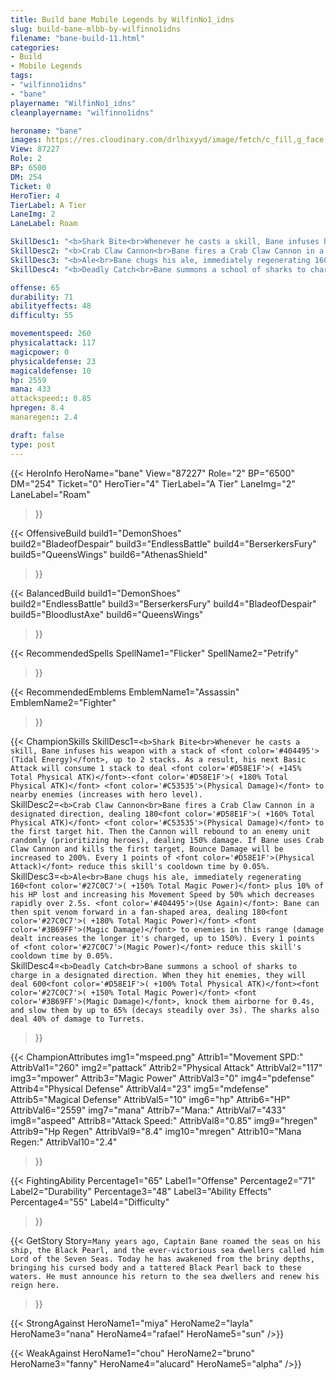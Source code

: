 ```yaml
---
title: Build bane Mobile Legends by WilfinNo1_idns
slug: build-bane-mlbb-by-wilfinno1idns
filename: "bane-build-11.html"
categories: 
- Build 
- Mobile Legends
tags: 
- "wilfinno1idns"
- "bane"
playername: "WilfinNo1_idns"
cleanplayername: "wilfinno1idns"

heroname: "bane"
images: https://res.cloudinary.com/drlhixyyd/image/fetch/c_fill,g_face,f_auto/https://cdn2-build.mobagenie.my.id/p/images/banner/full/bane.jpg
View: 87227 
Role: 2 
BP: 6500
DM: 254 
Ticket: 0 
HeroTier: 4 
TierLabel: A Tier 
LaneImg: 2
LaneLabel: Roam 

SkillDesc1: "<b>Shark Bite<br>Whenever he casts a skill, Bane infuses his weapon with a stack of <font color='#404495'>(Tidal Energy)</font>, up to 2 stacks. As a result, his next Basic Attack will consume 1 stack to deal <font color='#D58E1F'>( +145% Total Physical ATK)</font>-<font color='#D58E1F'>( +180% Total Physical ATK)</font> <font color='#C53535'>(Physical Damage)</font> to nearby enemies (increases with hero level)."   
SkillDesc2: "<b>Crab Claw Cannon<br>Bane fires a Crab Claw Cannon in a designated direction, dealing 180<font color='#D58E1F'>( +160% Total Physical ATK)</font> <font color='#C53535'>(Physical Damage)</font> to the first target hit. Then the Cannon will rebound to an enemy unit randomly (prioritizing heroes), dealing 150% damage. If Bane uses Crab Claw Cannon and kills the first target, Bounce Damage will be increased to 200%. Every 1 points of <font color='#D58E1F'>(Physical Attack)</font> reduce this skill's cooldown time by 0.05%."   
SkillDesc3: "<b>Ale<br>Bane chugs his ale, immediately regenerating 160<font color='#27C0C7'>( +150% Total Magic Power)</font> plus 10% of his HP lost and increasing his Movement Speed by 50% which decreases rapidly over 2.5s. <font color='#404495'>(Use Again)</font>: Bane can then spit venom forward in a fan-shaped area, dealing 180<font color='#27C0C7'>( +180% Total Magic Power)</font> <font color='#3B69FF'>(Magic Damage)</font> to enemies in this range (damage dealt increases the longer it's charged, up to 150%). Every 1 points of <font color='#27C0C7'>(Magic Power)</font> reduce this skill's cooldown time by 0.05%."   
SkillDesc4: "<b>Deadly Catch<br>Bane summons a school of sharks to charge in a designated direction. When they hit enemies, they will deal 600<font color='#D58E1F'>( +100% Total Physical ATK)</font><font color='#27C0C7'>( +150% Total Magic Power)</font> <font color='#3B69FF'>(Magic Damage)</font>, knock them airborne for 0.4s, and slow them by up to 65% (decays steadily over 3s). The sharks also deal 40% of damage to Turrets."  

offense: 65 
durability: 71 
abilityeffects: 48 
difficulty: 55 

movementspeed: 260
physicalattack: 117
magicpower: 0
physicaldefense: 23
magicaldefense: 10
hp: 2559
mana: 433
attackspeed:: 0.85
hpregen: 8.4
manaregen:: 2.4

draft: false
type: post
---
```


{{< HeroInfo 
HeroName="bane" 
View="87227" 
Role="2" 
BP="6500" 
DM="254" 
Ticket="0" 
HeroTier="4" 
TierLabel="A Tier" 
LaneImg="2" 
LaneLabel="Roam" 
>}}
 
{{< OffensiveBuild 
build1="DemonShoes"  
build2="BladeofDespair" 
build3="EndlessBattle" 
build4="BerserkersFury" 
build5="QueensWings" 
build6="AthenasShield" 
>}} 

{{< BalancedBuild 
build1="DemonShoes"  
build2="EndlessBattle" 
build3="BerserkersFury" 
build4="BladeofDespair" 
build5="BloodlustAxe" 
build6="QueensWings" 
>}}


{{< RecommendedSpells 
SpellName1="Flicker" 
SpellName2="Petrify" 
>}}  

{{< RecommendedEmblems 
EmblemName1="Assassin" 
EmblemName2="Fighter" 
>}}   

{{< ChampionSkills 
SkillDesc1=`<b>Shark Bite<br>Whenever he casts a skill, Bane infuses his weapon with a stack of <font color='#404495'>(Tidal Energy)</font>, up to 2 stacks. As a result, his next Basic Attack will consume 1 stack to deal <font color='#D58E1F'>( +145% Total Physical ATK)</font>-<font color='#D58E1F'>( +180% Total Physical ATK)</font> <font color='#C53535'>(Physical Damage)</font> to nearby enemies (increases with hero level).`   
SkillDesc2=`<b>Crab Claw Cannon<br>Bane fires a Crab Claw Cannon in a designated direction, dealing 180<font color='#D58E1F'>( +160% Total Physical ATK)</font> <font color='#C53535'>(Physical Damage)</font> to the first target hit. Then the Cannon will rebound to an enemy unit randomly (prioritizing heroes), dealing 150% damage. If Bane uses Crab Claw Cannon and kills the first target, Bounce Damage will be increased to 200%. Every 1 points of <font color='#D58E1F'>(Physical Attack)</font> reduce this skill's cooldown time by 0.05%.`   
SkillDesc3=`<b>Ale<br>Bane chugs his ale, immediately regenerating 160<font color='#27C0C7'>( +150% Total Magic Power)</font> plus 10% of his HP lost and increasing his Movement Speed by 50% which decreases rapidly over 2.5s. <font color='#404495'>(Use Again)</font>: Bane can then spit venom forward in a fan-shaped area, dealing 180<font color='#27C0C7'>( +180% Total Magic Power)</font> <font color='#3B69FF'>(Magic Damage)</font> to enemies in this range (damage dealt increases the longer it's charged, up to 150%). Every 1 points of <font color='#27C0C7'>(Magic Power)</font> reduce this skill's cooldown time by 0.05%.`   
SkillDesc4=`<b>Deadly Catch<br>Bane summons a school of sharks to charge in a designated direction. When they hit enemies, they will deal 600<font color='#D58E1F'>( +100% Total Physical ATK)</font><font color='#27C0C7'>( +150% Total Magic Power)</font> <font color='#3B69FF'>(Magic Damage)</font>, knock them airborne for 0.4s, and slow them by up to 65% (decays steadily over 3s). The sharks also deal 40% of damage to Turrets.`   
>}}

{{< ChampionAttributes
img1="mspeed.png" Attrib1="Movement SPD:" AttribVal1="260"
img2="pattack" Attrib2="Physical Attack" AttribVal2="117"
img3="mpower" Attrib3="Magic Power" AttribVal3="0"
img4="pdefense" Attrib4="Physical Defense" AttribVal4="23"
img5="mdefense" Attrib5="Magical Defense" AttribVal5="10"
img6="hp" Attrib6="HP" AttribVal6="2559"
img7="mana" Attrib7="Mana:" AttribVal7="433"
img8="aspeed" Attrib8="Attack Speed:" AttribVal8="0.85"
img9="hregen" Attrib9="Hp Regen" AttribVal9="8.4"
img10="mregen" Attrib10="Mana Regen:" AttribVal10="2.4"
>}}


{{< FightingAbility
Percentage1="65" Label1="Offense"
Percentage2="71" Label2="Durability"
Percentage3="48" Label3="Ability Effects"
Percentage4="55" Label4="Difficulty"
 >}}

{{< GetStory 
Story=` Many years ago, Captain Bane roamed the seas on his ship, the Black Pearl, and the ever-victorious sea dwellers called him Lord of the Seven Seas. Today he has awakened from the briny depths, bringing his cursed body and a tattered Black Pearl back to these waters. He must announce his return to the sea dwellers and renew his reign here. ` 
>}}

{{< StrongAgainst 
HeroName1="miya"
HeroName2="layla"
HeroName3="nana"
HeroName4="rafael"
HeroName5="sun"
/>}}

{{< WeakAgainst
HeroName1="chou"
HeroName2="bruno"
HeroName3="fanny"
HeroName4="alucard"
HeroName5="alpha"
/>}}

